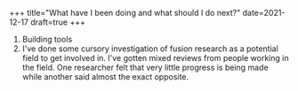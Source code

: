 +++
title="What have I been doing and what should I do next?"
date=2021-12-17
draft=true
+++


1. Building tools 
1. I've done some cursory investigation of fusion research as a potential field to get involved in. I've gotten mixed reviews from people working in the field. One researcher felt that very little progress is being made while another said almost the exact opposite. 
